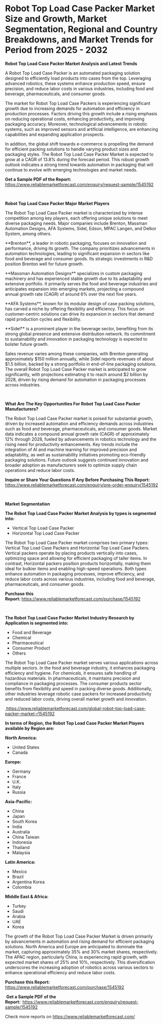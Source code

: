 <p><h1>Robot Top Load Case Packer Market Size and Growth, Market Segmentation, Regional and Country Breakdowns, and Market Trends for Period from 2025 -  2032</h1></p><p><strong>Robot Top Load Case Packer Market Analysis and Latest Trends</strong></p>
<p><p>A Robot Top Load Case Packer is an automated packaging solution designed to efficiently load products into cases from the top. Leveraging advanced robotics, these systems enhance production speed, ensure precision, and reduce labor costs in various industries, including food and beverage, pharmaceuticals, and consumer goods. </p><p>The market for Robot Top Load Case Packers is experiencing significant growth due to increasing demands for automation and efficiency in production processes. Factors driving this growth include a rising emphasis on reducing operational costs, enhancing productivity, and improving packaging accuracy. Moreover, technological advancements in robotic systems, such as improved sensors and artificial intelligence, are enhancing capabilities and expanding application prospects.</p><p>In addition, the global shift towards e-commerce is propelling the demand for efficient packing solutions to handle varying product sizes and packaging styles. The Robot Top Load Case Packer Market is expected to grow at a CAGR of 13.8% during the forecast period. This robust growth outlook indicates a strong trend towards automation in packaging that will continue to evolve with emerging technologies and market needs.</p></p>
<p><strong>Get a Sample PDF of the Report:&nbsp;</strong> <a href="https://www.reliablemarketforecast.com/enquiry/request-sample/1545192?utm_campaign=2313&utm_medium=2&utm_source=Github&utm_content=ia&utm_term=27022025&utm_id=robot-top-load-case-packer">https://www.reliablemarketforecast.com/enquiry/request-sample/1545192</a></p>
<p>&nbsp;</p>
<p><strong>Robot Top Load Case Packer Major Market Players</strong></p>
<p><p>The Robot Top Load Case Packer market is characterized by intense competition among key players, each offering unique solutions to meet diverse packaging needs. Major companies include Brenton, Massman Automation Designs, AFA Systems, Sidel, Edson, MPAC Langen, and Delkor System, among others.</p><p>**Brenton**, a leader in robotic packaging, focuses on innovation and performance, driving its growth. The company prioritizes advancements in automation technologies, leading to significant expansion in sectors like food and beverage and consumer goods. Its strategic investments in R&D position Brenton well for future growth.</p><p>**Massman Automation Designs** specializes in custom packaging machinery and has experienced stable growth due to its adaptability and extensive portfolio. It primarily serves the food and beverage industries and anticipates expansion into emerging markets, projecting a compound annual growth rate (CAGR) of around 6% over the next five years.</p><p>**AFA Systems**, known for its modular design of case packing solutions, has carved a niche by offering flexibility and efficiency. This focus on customer-centric solutions can drive its expansion in sectors that demand rapid production cycles and flexibility.</p><p>**Sidel** is a prominent player in the beverage sector, benefiting from its strong global presence and extensive distribution network. Its commitment to sustainability and innovation in packaging technology is expected to bolster future growth.</p><p>Sales revenue varies among these companies, with Brenton generating approximately $150 million annually, while Sidel reports revenues of about $1.5 billion, backed by a strong portfolio in end-of-line packaging solutions. The overall Robot Top Load Case Packer market is anticipated to grow significantly, with projections estimating it to reach around $2 billion by 2028, driven by rising demand for automation in packaging processes across industries.</p></p>
<p>&nbsp;</p>
<p><strong>What Are The Key Opportunities For Robot Top Load Case Packer Manufacturers?</strong></p>
<p><p>The Robot Top Load Case Packer market is poised for substantial growth, driven by increased automation and efficiency demands across industries such as food and beverage, pharmaceuticals, and consumer goods. Market data indicates a compound annual growth rate (CAGR) of approximately 12% through 2028, fueled by advancements in robotics technology and the rising need for productivity enhancements. Key trends include the integration of AI and machine learning for improved precision and adaptability, as well as sustainability initiatives promoting eco-friendly packaging solutions. Future outlook suggests continued innovation and broader adoption as manufacturers seek to optimize supply chain operations and reduce labor costs.</p></p>
<p><strong>Inquire or Share Your Questions If Any Before Purchasing This Report:</strong> <a href="https://www.reliablemarketforecast.com/enquiry/pre-order-enquiry/1545192?utm_campaign=2313&utm_medium=2&utm_source=Github&utm_content=ia&utm_term=27022025&utm_id=robot-top-load-case-packer">https://www.reliablemarketforecast.com/enquiry/pre-order-enquiry/1545192</a></p>
<p>&nbsp;</p>
<p><strong>Market Segmentation</strong></p>
<p><strong>The Robot Top Load Case Packer Market Analysis by types is segmented into:</strong></p>
<p><ul><li>Vertical Top Load Case Packer</li><li>Horizontal Top Load Case Packer</li></ul></p>
<p><p>The Robot Top Load Case Packer market comprises two primary types: Vertical Top Load Case Packers and Horizontal Top Load Case Packers. Vertical packers operate by placing products vertically into cases, optimizing space and allowing for efficient packaging of taller items. In contrast, Horizontal packers position products horizontally, making them ideal for bulkier items and enabling high-speed operations. Both types enhance automation in packaging processes, improve efficiency, and reduce labor costs across various industries, including food and beverage, pharmaceuticals, and consumer goods.</p></p>
<p><strong>Purchase this Report:&nbsp;</strong><a href="https://www.reliablemarketforecast.com/purchase/1545192?utm_campaign=2313&utm_medium=2&utm_source=Github&utm_content=ia&utm_term=27022025&utm_id=robot-top-load-case-packer">https://www.reliablemarketforecast.com/purchase/1545192</a></p>
<p>&nbsp;</p>
<p><strong>The Robot Top Load Case Packer Market Industry Research by Application is segmented into:</strong></p>
<p><ul><li>Food and Beverage</li><li>Chemical</li><li>Pharmaceutical</li><li>Consumer Product</li><li>Others</li></ul></p>
<p><p>The Robot Top Load Case Packer market serves various applications across multiple sectors. In the food and beverage industry, it enhances packaging efficiency and hygiene. For chemicals, it ensures safe handling of hazardous materials. In pharmaceuticals, it maintains precision and compliance in packaging processes. The consumer products sector benefits from flexibility and speed in packing diverse goods. Additionally, other industries leverage robotic case packers for increased productivity and reduced labor costs, driving overall market growth and innovation.</p></p>
<p><a href="https://www.reliablemarketforecast.com/global-robot-top-load-case-packer-market-r1545192?utm_campaign=2313&utm_medium=2&utm_source=Github&utm_content=ia&utm_term=27022025&utm_id=robot-top-load-case-packer">&nbsp;https://www.reliablemarketforecast.com/global-robot-top-load-case-packer-market-r1545192</a></p>
<p><strong>In terms of Region, the Robot Top Load Case Packer Market Players available by Region are:</strong></p>
<p>
    <p> <strong> North America: </strong>
        <ul>
            <li>United States</li>
            <li>Canada</li>
        </ul>
        </p> 
    <p> <strong> Europe: </strong>
        <ul>
            <li>Germany</li>
            <li>France</li>
            <li>U.K.</li>
            <li>Italy</li>
            <li>Russia</li>
        </ul>
        </p> 
    <p> <strong> Asia-Pacific: </strong>
        <ul>
            <li>China</li>
            <li>Japan</li>
            <li>South Korea</li>
            <li>India</li>
            <li>Australia</li>
            <li>China Taiwan</li>
            <li>Indonesia</li>
            <li>Thailand</li>
            <li>Malaysia</li>
        </ul>
        </p> 
    <p> <strong> Latin America: </strong>
        <ul>
            <li>Mexico</li>
            <li>Brazil</li>
            <li>Argentina Korea</li>
            <li>Colombia</li>
        </ul>
        </p> 
    <p> <strong> Middle East & Africa: </strong>
        <ul>
            <li>Turkey</li>
            <li>Saudi</li>
            <li>Arabia</li>
            <li>UAE</li>
            <li>Korea</li>
        </ul>
    </p>
    </p>
<p><p>The growth of the Robot Top Load Case Packer Market is driven primarily by advancements in automation and rising demand for efficient packaging solutions. North America and Europe are anticipated to dominate the market, capturing approximately 35% and 30% market shares, respectively. The APAC region, particularly China, is experiencing rapid growth, with expected market shares of 25% and 10%, respectively. This diversification underscores the increasing adoption of robotics across various sectors to enhance operational efficiency and reduce labor costs.</p></p>
<p><strong>Purchase this Report: </strong><a href="https://www.reliablemarketforecast.com/purchase/1545192?utm_campaign=2313&utm_medium=2&utm_source=Github&utm_content=ia&utm_term=27022025&utm_id=robot-top-load-case-packer">https://www.reliablemarketforecast.com/purchase/1545192</a></p>
<p>&nbsp;<strong>Get a Sample PDF of the Report:&nbsp;&nbsp;</strong><a href="https://www.reliablemarketforecast.com/enquiry/request-sample/1545192?utm_campaign=2313&utm_medium=2&utm_source=Github&utm_content=ia&utm_term=27022025&utm_id=robot-top-load-case-packer">https://www.reliablemarketforecast.com/enquiry/request-sample/1545192</a></p>
<p><strong></strong></p>
<p>Check more reports on <a href="https://www.reliablemarketforecast.com/?utm_campaign=2313&utm_medium=2&utm_source=Github&utm_content=ia&utm_term=27022025&utm_id=robot-top-load-case-packer">https://www.reliablemarketforecast.com/</a></p>